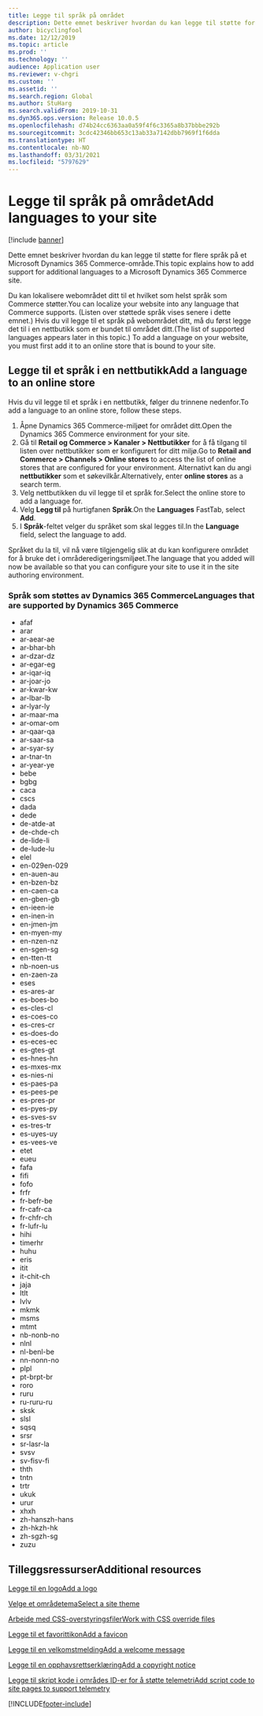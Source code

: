 ```yaml
---
title: Legge til språk på området
description: Dette emnet beskriver hvordan du kan legge til støtte for flere språk på et Microsoft Dynamics 365 Commerce-område.
author: bicyclingfool
ms.date: 12/12/2019
ms.topic: article
ms.prod: ''
ms.technology: ''
audience: Application user
ms.reviewer: v-chgri
ms.custom: ''
ms.assetid: ''
ms.search.region: Global
ms.author: StuHarg
ms.search.validFrom: 2019-10-31
ms.dyn365.ops.version: Release 10.0.5
ms.openlocfilehash: d74b24cc6363aa0a59f4f6c3365a8b37bbbe292b
ms.sourcegitcommit: 3cdc42346bb653c13ab33a7142dbb7969f1f6dda
ms.translationtype: HT
ms.contentlocale: nb-NO
ms.lasthandoff: 03/31/2021
ms.locfileid: "5797629"
---
```

# <a name="add-languages-to-your-site"></a><span data-ttu-id="b9e23-103">Legge til språk på området</span><span class="sxs-lookup"><span data-stu-id="b9e23-103">Add languages to your site</span></span>

[!include [banner](includes/banner.md)]

<span data-ttu-id="b9e23-104">Dette emnet beskriver hvordan du kan legge til støtte for flere språk på et Microsoft Dynamics 365 Commerce-område.</span><span class="sxs-lookup"><span data-stu-id="b9e23-104">This topic explains how to add support for additional languages to a Microsoft Dynamics 365 Commerce site.</span></span>

<span data-ttu-id="b9e23-105">Du kan lokalisere webområdet ditt til et hvilket som helst språk som Commerce støtter.</span><span class="sxs-lookup"><span data-stu-id="b9e23-105">You can localize your website into any language that Commerce supports.</span></span> <span data-ttu-id="b9e23-106">(Listen over støttede språk vises senere i dette emnet.) Hvis du vil legge til et språk på webområdet ditt, må du først legge det til i en nettbutikk som er bundet til området ditt.</span><span class="sxs-lookup"><span data-stu-id="b9e23-106">(The list of supported languages appears later in this topic.) To add a language on your website, you must first add it to an online store that is bound to your site.</span></span>

## <a name="add-a-language-to-an-online-store"></a><span data-ttu-id="b9e23-107">Legge til et språk i en nettbutikk</span><span class="sxs-lookup"><span data-stu-id="b9e23-107">Add a language to an online store</span></span>

<span data-ttu-id="b9e23-108">Hvis du vil legge til et språk i en nettbutikk, følger du trinnene nedenfor.</span><span class="sxs-lookup"><span data-stu-id="b9e23-108">To add a language to an online store, follow these steps.</span></span>

1. <span data-ttu-id="b9e23-109">Åpne Dynamics 365 Commerce-miljøet for området ditt.</span><span class="sxs-lookup"><span data-stu-id="b9e23-109">Open the Dynamics 365 Commerce environment for your site.</span></span>
1. <span data-ttu-id="b9e23-110">Gå til **Retail og Commerce \> Kanaler \> Nettbutikker** for å få tilgang til listen over nettbutikker som er konfigurert for ditt miljø.</span><span class="sxs-lookup"><span data-stu-id="b9e23-110">Go to **Retail and Commerce \> Channels \> Online stores** to access the list of online stores that are configured for your environment.</span></span> <span data-ttu-id="b9e23-111">Alternativt kan du angi **nettbutikker** som et søkevilkår.</span><span class="sxs-lookup"><span data-stu-id="b9e23-111">Alternatively, enter **online stores** as a search term.</span></span>
1. <span data-ttu-id="b9e23-112">Velg nettbutikken du vil legge til et språk for.</span><span class="sxs-lookup"><span data-stu-id="b9e23-112">Select the online store to add a language for.</span></span>
1. <span data-ttu-id="b9e23-113">Velg **Legg til** på hurtigfanen **Språk**.</span><span class="sxs-lookup"><span data-stu-id="b9e23-113">On the **Languages** FastTab, select **Add**.</span></span>
1. <span data-ttu-id="b9e23-114">I **Språk**-feltet velger du språket som skal legges til.</span><span class="sxs-lookup"><span data-stu-id="b9e23-114">In the **Language** field, select the language to add.</span></span>

<span data-ttu-id="b9e23-115">Språket du la til, vil nå være tilgjengelig slik at du kan konfigurere området for å bruke det i områderedigeringsmiljøet.</span><span class="sxs-lookup"><span data-stu-id="b9e23-115">The language that you added will now be available so that you can configure your site to use it in the site authoring environment.</span></span>

### <a name="languages-that-are-supported-by-dynamics-365-commerce"></a><span data-ttu-id="b9e23-116">Språk som støttes av Dynamics 365 Commerce</span><span class="sxs-lookup"><span data-stu-id="b9e23-116">Languages that are supported by Dynamics 365 Commerce</span></span>

- <span data-ttu-id="b9e23-117">af</span><span class="sxs-lookup"><span data-stu-id="b9e23-117">af</span></span>
- <span data-ttu-id="b9e23-118">ar</span><span class="sxs-lookup"><span data-stu-id="b9e23-118">ar</span></span>
- <span data-ttu-id="b9e23-119">ar-ae</span><span class="sxs-lookup"><span data-stu-id="b9e23-119">ar-ae</span></span>
- <span data-ttu-id="b9e23-120">ar-bh</span><span class="sxs-lookup"><span data-stu-id="b9e23-120">ar-bh</span></span>
- <span data-ttu-id="b9e23-121">ar-dz</span><span class="sxs-lookup"><span data-stu-id="b9e23-121">ar-dz</span></span>
- <span data-ttu-id="b9e23-122">ar-eg</span><span class="sxs-lookup"><span data-stu-id="b9e23-122">ar-eg</span></span>
- <span data-ttu-id="b9e23-123">ar-iq</span><span class="sxs-lookup"><span data-stu-id="b9e23-123">ar-iq</span></span>
- <span data-ttu-id="b9e23-124">ar-jo</span><span class="sxs-lookup"><span data-stu-id="b9e23-124">ar-jo</span></span>
- <span data-ttu-id="b9e23-125">ar-kw</span><span class="sxs-lookup"><span data-stu-id="b9e23-125">ar-kw</span></span>
- <span data-ttu-id="b9e23-126">ar-lb</span><span class="sxs-lookup"><span data-stu-id="b9e23-126">ar-lb</span></span>
- <span data-ttu-id="b9e23-127">ar-ly</span><span class="sxs-lookup"><span data-stu-id="b9e23-127">ar-ly</span></span>
- <span data-ttu-id="b9e23-128">ar-ma</span><span class="sxs-lookup"><span data-stu-id="b9e23-128">ar-ma</span></span>
- <span data-ttu-id="b9e23-129">ar-om</span><span class="sxs-lookup"><span data-stu-id="b9e23-129">ar-om</span></span>
- <span data-ttu-id="b9e23-130">ar-qa</span><span class="sxs-lookup"><span data-stu-id="b9e23-130">ar-qa</span></span>
- <span data-ttu-id="b9e23-131">ar-sa</span><span class="sxs-lookup"><span data-stu-id="b9e23-131">ar-sa</span></span>
- <span data-ttu-id="b9e23-132">ar-sy</span><span class="sxs-lookup"><span data-stu-id="b9e23-132">ar-sy</span></span>
- <span data-ttu-id="b9e23-133">ar-tn</span><span class="sxs-lookup"><span data-stu-id="b9e23-133">ar-tn</span></span>
- <span data-ttu-id="b9e23-134">ar-ye</span><span class="sxs-lookup"><span data-stu-id="b9e23-134">ar-ye</span></span>
- <span data-ttu-id="b9e23-135">be</span><span class="sxs-lookup"><span data-stu-id="b9e23-135">be</span></span>
- <span data-ttu-id="b9e23-136">bg</span><span class="sxs-lookup"><span data-stu-id="b9e23-136">bg</span></span>
- <span data-ttu-id="b9e23-137">ca</span><span class="sxs-lookup"><span data-stu-id="b9e23-137">ca</span></span>
- <span data-ttu-id="b9e23-138">cs</span><span class="sxs-lookup"><span data-stu-id="b9e23-138">cs</span></span>
- <span data-ttu-id="b9e23-139">da</span><span class="sxs-lookup"><span data-stu-id="b9e23-139">da</span></span>
- <span data-ttu-id="b9e23-140">de</span><span class="sxs-lookup"><span data-stu-id="b9e23-140">de</span></span>
- <span data-ttu-id="b9e23-141">de-at</span><span class="sxs-lookup"><span data-stu-id="b9e23-141">de-at</span></span>
- <span data-ttu-id="b9e23-142">de-ch</span><span class="sxs-lookup"><span data-stu-id="b9e23-142">de-ch</span></span>
- <span data-ttu-id="b9e23-143">de-li</span><span class="sxs-lookup"><span data-stu-id="b9e23-143">de-li</span></span>
- <span data-ttu-id="b9e23-144">de-lu</span><span class="sxs-lookup"><span data-stu-id="b9e23-144">de-lu</span></span>
- <span data-ttu-id="b9e23-145">el</span><span class="sxs-lookup"><span data-stu-id="b9e23-145">el</span></span>
- <span data-ttu-id="b9e23-146">en-029</span><span class="sxs-lookup"><span data-stu-id="b9e23-146">en-029</span></span>
- <span data-ttu-id="b9e23-147">en-au</span><span class="sxs-lookup"><span data-stu-id="b9e23-147">en-au</span></span>
- <span data-ttu-id="b9e23-148">en-bz</span><span class="sxs-lookup"><span data-stu-id="b9e23-148">en-bz</span></span>
- <span data-ttu-id="b9e23-149">en-ca</span><span class="sxs-lookup"><span data-stu-id="b9e23-149">en-ca</span></span>
- <span data-ttu-id="b9e23-150">en-gb</span><span class="sxs-lookup"><span data-stu-id="b9e23-150">en-gb</span></span>
- <span data-ttu-id="b9e23-151">en-ie</span><span class="sxs-lookup"><span data-stu-id="b9e23-151">en-ie</span></span>
- <span data-ttu-id="b9e23-152">en-in</span><span class="sxs-lookup"><span data-stu-id="b9e23-152">en-in</span></span>
- <span data-ttu-id="b9e23-153">en-jm</span><span class="sxs-lookup"><span data-stu-id="b9e23-153">en-jm</span></span>
- <span data-ttu-id="b9e23-154">en-my</span><span class="sxs-lookup"><span data-stu-id="b9e23-154">en-my</span></span>
- <span data-ttu-id="b9e23-155">en-nz</span><span class="sxs-lookup"><span data-stu-id="b9e23-155">en-nz</span></span>
- <span data-ttu-id="b9e23-156">en-sg</span><span class="sxs-lookup"><span data-stu-id="b9e23-156">en-sg</span></span>
- <span data-ttu-id="b9e23-157">en-tt</span><span class="sxs-lookup"><span data-stu-id="b9e23-157">en-tt</span></span>
- <span data-ttu-id="b9e23-158">nb-no</span><span class="sxs-lookup"><span data-stu-id="b9e23-158">en-us</span></span>
- <span data-ttu-id="b9e23-159">en-za</span><span class="sxs-lookup"><span data-stu-id="b9e23-159">en-za</span></span>
- <span data-ttu-id="b9e23-160">es</span><span class="sxs-lookup"><span data-stu-id="b9e23-160">es</span></span>
- <span data-ttu-id="b9e23-161">es-ar</span><span class="sxs-lookup"><span data-stu-id="b9e23-161">es-ar</span></span>
- <span data-ttu-id="b9e23-162">es-bo</span><span class="sxs-lookup"><span data-stu-id="b9e23-162">es-bo</span></span>
- <span data-ttu-id="b9e23-163">es-cl</span><span class="sxs-lookup"><span data-stu-id="b9e23-163">es-cl</span></span>
- <span data-ttu-id="b9e23-164">es-co</span><span class="sxs-lookup"><span data-stu-id="b9e23-164">es-co</span></span>
- <span data-ttu-id="b9e23-165">es-cr</span><span class="sxs-lookup"><span data-stu-id="b9e23-165">es-cr</span></span>
- <span data-ttu-id="b9e23-166">es-do</span><span class="sxs-lookup"><span data-stu-id="b9e23-166">es-do</span></span>
- <span data-ttu-id="b9e23-167">es-ec</span><span class="sxs-lookup"><span data-stu-id="b9e23-167">es-ec</span></span>
- <span data-ttu-id="b9e23-168">es-gt</span><span class="sxs-lookup"><span data-stu-id="b9e23-168">es-gt</span></span>
- <span data-ttu-id="b9e23-169">es-hn</span><span class="sxs-lookup"><span data-stu-id="b9e23-169">es-hn</span></span>
- <span data-ttu-id="b9e23-170">es-mx</span><span class="sxs-lookup"><span data-stu-id="b9e23-170">es-mx</span></span>
- <span data-ttu-id="b9e23-171">es-ni</span><span class="sxs-lookup"><span data-stu-id="b9e23-171">es-ni</span></span>
- <span data-ttu-id="b9e23-172">es-pa</span><span class="sxs-lookup"><span data-stu-id="b9e23-172">es-pa</span></span>
- <span data-ttu-id="b9e23-173">es-pe</span><span class="sxs-lookup"><span data-stu-id="b9e23-173">es-pe</span></span>
- <span data-ttu-id="b9e23-174">es-pr</span><span class="sxs-lookup"><span data-stu-id="b9e23-174">es-pr</span></span>
- <span data-ttu-id="b9e23-175">es-py</span><span class="sxs-lookup"><span data-stu-id="b9e23-175">es-py</span></span>
- <span data-ttu-id="b9e23-176">es-sv</span><span class="sxs-lookup"><span data-stu-id="b9e23-176">es-sv</span></span>
- <span data-ttu-id="b9e23-177">es-tr</span><span class="sxs-lookup"><span data-stu-id="b9e23-177">es-tr</span></span>
- <span data-ttu-id="b9e23-178">es-uy</span><span class="sxs-lookup"><span data-stu-id="b9e23-178">es-uy</span></span>
- <span data-ttu-id="b9e23-179">es-ve</span><span class="sxs-lookup"><span data-stu-id="b9e23-179">es-ve</span></span>
- <span data-ttu-id="b9e23-180">et</span><span class="sxs-lookup"><span data-stu-id="b9e23-180">et</span></span>
- <span data-ttu-id="b9e23-181">eu</span><span class="sxs-lookup"><span data-stu-id="b9e23-181">eu</span></span>
- <span data-ttu-id="b9e23-182">fa</span><span class="sxs-lookup"><span data-stu-id="b9e23-182">fa</span></span>
- <span data-ttu-id="b9e23-183">fi</span><span class="sxs-lookup"><span data-stu-id="b9e23-183">fi</span></span>
- <span data-ttu-id="b9e23-184">fo</span><span class="sxs-lookup"><span data-stu-id="b9e23-184">fo</span></span>
- <span data-ttu-id="b9e23-185">fr</span><span class="sxs-lookup"><span data-stu-id="b9e23-185">fr</span></span>
- <span data-ttu-id="b9e23-186">fr-be</span><span class="sxs-lookup"><span data-stu-id="b9e23-186">fr-be</span></span>
- <span data-ttu-id="b9e23-187">fr-ca</span><span class="sxs-lookup"><span data-stu-id="b9e23-187">fr-ca</span></span>
- <span data-ttu-id="b9e23-188">fr-ch</span><span class="sxs-lookup"><span data-stu-id="b9e23-188">fr-ch</span></span>
- <span data-ttu-id="b9e23-189">fr-lu</span><span class="sxs-lookup"><span data-stu-id="b9e23-189">fr-lu</span></span>
- <span data-ttu-id="b9e23-190">hi</span><span class="sxs-lookup"><span data-stu-id="b9e23-190">hi</span></span>
- <span data-ttu-id="b9e23-191">timer</span><span class="sxs-lookup"><span data-stu-id="b9e23-191">hr</span></span>
- <span data-ttu-id="b9e23-192">hu</span><span class="sxs-lookup"><span data-stu-id="b9e23-192">hu</span></span>
- <span data-ttu-id="b9e23-193">er</span><span class="sxs-lookup"><span data-stu-id="b9e23-193">is</span></span>
- <span data-ttu-id="b9e23-194">it</span><span class="sxs-lookup"><span data-stu-id="b9e23-194">it</span></span>
- <span data-ttu-id="b9e23-195">it-ch</span><span class="sxs-lookup"><span data-stu-id="b9e23-195">it-ch</span></span>
- <span data-ttu-id="b9e23-196">ja</span><span class="sxs-lookup"><span data-stu-id="b9e23-196">ja</span></span>
- <span data-ttu-id="b9e23-197">lt</span><span class="sxs-lookup"><span data-stu-id="b9e23-197">lt</span></span>
- <span data-ttu-id="b9e23-198">lv</span><span class="sxs-lookup"><span data-stu-id="b9e23-198">lv</span></span>
- <span data-ttu-id="b9e23-199">mk</span><span class="sxs-lookup"><span data-stu-id="b9e23-199">mk</span></span>
- <span data-ttu-id="b9e23-200">ms</span><span class="sxs-lookup"><span data-stu-id="b9e23-200">ms</span></span>
- <span data-ttu-id="b9e23-201">mt</span><span class="sxs-lookup"><span data-stu-id="b9e23-201">mt</span></span>
- <span data-ttu-id="b9e23-202">nb-no</span><span class="sxs-lookup"><span data-stu-id="b9e23-202">nb-no</span></span>
- <span data-ttu-id="b9e23-203">nl</span><span class="sxs-lookup"><span data-stu-id="b9e23-203">nl</span></span>
- <span data-ttu-id="b9e23-204">nl-be</span><span class="sxs-lookup"><span data-stu-id="b9e23-204">nl-be</span></span>
- <span data-ttu-id="b9e23-205">nn-no</span><span class="sxs-lookup"><span data-stu-id="b9e23-205">nn-no</span></span>
- <span data-ttu-id="b9e23-206">pl</span><span class="sxs-lookup"><span data-stu-id="b9e23-206">pl</span></span>
- <span data-ttu-id="b9e23-207">pt-br</span><span class="sxs-lookup"><span data-stu-id="b9e23-207">pt-br</span></span>
- <span data-ttu-id="b9e23-208">ro</span><span class="sxs-lookup"><span data-stu-id="b9e23-208">ro</span></span>
- <span data-ttu-id="b9e23-209">ru</span><span class="sxs-lookup"><span data-stu-id="b9e23-209">ru</span></span>
- <span data-ttu-id="b9e23-210">ru-ru</span><span class="sxs-lookup"><span data-stu-id="b9e23-210">ru-ru</span></span>
- <span data-ttu-id="b9e23-211">sk</span><span class="sxs-lookup"><span data-stu-id="b9e23-211">sk</span></span>
- <span data-ttu-id="b9e23-212">sl</span><span class="sxs-lookup"><span data-stu-id="b9e23-212">sl</span></span>
- <span data-ttu-id="b9e23-213">sq</span><span class="sxs-lookup"><span data-stu-id="b9e23-213">sq</span></span>
- <span data-ttu-id="b9e23-214">sr</span><span class="sxs-lookup"><span data-stu-id="b9e23-214">sr</span></span>
- <span data-ttu-id="b9e23-215">sr-la</span><span class="sxs-lookup"><span data-stu-id="b9e23-215">sr-la</span></span>
- <span data-ttu-id="b9e23-216">sv</span><span class="sxs-lookup"><span data-stu-id="b9e23-216">sv</span></span>
- <span data-ttu-id="b9e23-217">sv-fi</span><span class="sxs-lookup"><span data-stu-id="b9e23-217">sv-fi</span></span>
- <span data-ttu-id="b9e23-218">th</span><span class="sxs-lookup"><span data-stu-id="b9e23-218">th</span></span>
- <span data-ttu-id="b9e23-219">tn</span><span class="sxs-lookup"><span data-stu-id="b9e23-219">tn</span></span>
- <span data-ttu-id="b9e23-220">tr</span><span class="sxs-lookup"><span data-stu-id="b9e23-220">tr</span></span>
- <span data-ttu-id="b9e23-221">uk</span><span class="sxs-lookup"><span data-stu-id="b9e23-221">uk</span></span>
- <span data-ttu-id="b9e23-222">ur</span><span class="sxs-lookup"><span data-stu-id="b9e23-222">ur</span></span>
- <span data-ttu-id="b9e23-223">xh</span><span class="sxs-lookup"><span data-stu-id="b9e23-223">xh</span></span>
- <span data-ttu-id="b9e23-224">zh-hans</span><span class="sxs-lookup"><span data-stu-id="b9e23-224">zh-hans</span></span>
- <span data-ttu-id="b9e23-225">zh-hk</span><span class="sxs-lookup"><span data-stu-id="b9e23-225">zh-hk</span></span>
- <span data-ttu-id="b9e23-226">zh-sg</span><span class="sxs-lookup"><span data-stu-id="b9e23-226">zh-sg</span></span>
- <span data-ttu-id="b9e23-227">zu</span><span class="sxs-lookup"><span data-stu-id="b9e23-227">zu</span></span>

## <a name="additional-resources"></a><span data-ttu-id="b9e23-228">Tilleggsressurser</span><span class="sxs-lookup"><span data-stu-id="b9e23-228">Additional resources</span></span>

[<span data-ttu-id="b9e23-229">Legge til en logo</span><span class="sxs-lookup"><span data-stu-id="b9e23-229">Add a logo</span></span>](add-logo.md)

[<span data-ttu-id="b9e23-230">Velge et områdetema</span><span class="sxs-lookup"><span data-stu-id="b9e23-230">Select a site theme</span></span>](select-site-theme.md)

[<span data-ttu-id="b9e23-231">Arbeide med CSS-overstyringsfiler</span><span class="sxs-lookup"><span data-stu-id="b9e23-231">Work with CSS override files</span></span>](css-override-files.md)

[<span data-ttu-id="b9e23-232">Legge til et favorittikon</span><span class="sxs-lookup"><span data-stu-id="b9e23-232">Add a favicon</span></span>](add-favicon.md)

[<span data-ttu-id="b9e23-233">Legge til en velkomstmelding</span><span class="sxs-lookup"><span data-stu-id="b9e23-233">Add a welcome message</span></span>](add-welcome-message.md)

[<span data-ttu-id="b9e23-234">Legge til en opphavsrettserklæring</span><span class="sxs-lookup"><span data-stu-id="b9e23-234">Add a copyright notice</span></span>](add-copyright-notice.md)

[<span data-ttu-id="b9e23-235">Legge til skript kode i områdes ID-er for å støtte telemetri</span><span class="sxs-lookup"><span data-stu-id="b9e23-235">Add script code to site pages to support telemetry</span></span>](add-telemetry.md)


[!INCLUDE[footer-include](../includes/footer-banner.md)]
